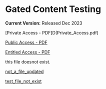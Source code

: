 # Gated Content Testing

**Current Version:** Released Dec 2023

[Private Access - PDF]D(Private_Access.pdf)

[Public Access - PDF](Public_Access.pdf)

[Entitled Access - PDF](Entitled_Access.pdf)

this file doesnot exist.

[not_a_file_updated](not_a_file_updated.pdf)

[test_file_not_exist](test_file_not_exist.pdf)
